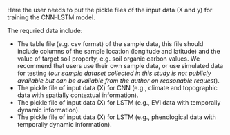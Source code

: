 Here the user needs to put the pickle files of the input data (X and y) for training the CNN-LSTM model.

The requried data include:
- The table file (e.g. csv format) of the sample data, this file should include columns of the sample location (longitude and latitude) and the value of target soil property, e.g. soil organic carbon values. We recommend that users use their own sample data, or use simulated data for testing (*our sample dataset collected in this study is not publicly available but can be available from the author on reasonable request*).
- The pickle file of input data (X) for CNN (e.g., climate and topographic data with spatially contextual information).
- The pickle file of input data (X) for LSTM (e.g., EVI data with temporally dynamic information).
- The pickle file of input data (X) for LSTM (e.g., phenological data with temporally dynamic information).
